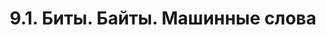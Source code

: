 ---
title: '9.1. Биты. Байты. Машинные слова'
metaTitle: '9.1. Биты. Байты. Машинные слова'
metaDescription: '9.1. Биты. Байты. Машинные слова'
---